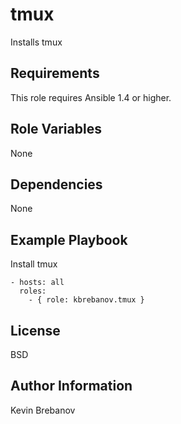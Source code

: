 tmux
====

Installs tmux

Requirements
------------

This role requires Ansible 1.4 or higher.

Role Variables
--------------

None

Dependencies
------------

None

Example Playbook
----------------

Install tmux
```
- hosts: all
  roles:
    - { role: kbrebanov.tmux }
```

License
-------

BSD

Author Information
------------------

Kevin Brebanov
